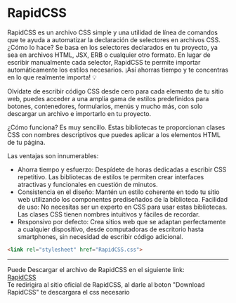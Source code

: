 # RapidCSS

RapidCSS es un archivo CSS simple y una utilidad de línea de comandos que te ayuda a automatizar la declaración de selectores en archivos CSS. ¿Cómo lo hace? Se basa en los selectores declarados en tu proyecto, ya sea en archivos HTML, JSX, ERB o cualquier otro formato. En lugar de escribir manualmente cada selector, RapidCSS te permite importar automáticamente los estilos necesarios. ¡Así ahorras tiempo y te concentras en lo que realmente importa! 💡

Olvídate de escribir código CSS desde cero para cada elemento de tu sitio web, puedes acceder a una amplia gama de estilos predefinidos para botones, contenedores, formularios, menús y mucho más, con solo descargar un archivo e importarlo en tu proyecto.

¿Cómo funciona? Es muy sencillo. Estas bibliotecas te proporcionan clases CSS con nombres descriptivos que puedes aplicar a los elementos HTML de tu página. 

Las ventajas son innumerables:

- Ahorra tiempo y esfuerzo: Despídete de horas dedicadas a escribir CSS repetitivo. Las bibliotecas de estilos te permiten crear interfaces atractivas y funcionales en cuestión de minutos.
 - Consistencia en el diseño: Mantén un estilo coherente en todo tu sitio web utilizando los componentes prediseñados de la biblioteca.
Facilidad de uso: No necesitas ser un experto en CSS para usar estas bibliotecas. Las clases CSS tienen nombres intuitivos y fáciles de recordar.
 - Responsivo por defecto: Crea sitios web que se adaptan perfectamente a cualquier dispositivo, desde computadoras de escritorio hasta smartphones, sin necesidad de escribir código adicional.

```html
<link rel="stylesheet" href="RapidCSS.css">
```
---  
Puede Descargar el archivo de RapidCSS en el siguiente link:  
<a href="https://rapidcss.netlify.app">RapidCSS</a>  
Te redirigira al sitio oficial de RapidCSS, al darle al boton "Download RapidCSS" te descargara el css necesario
